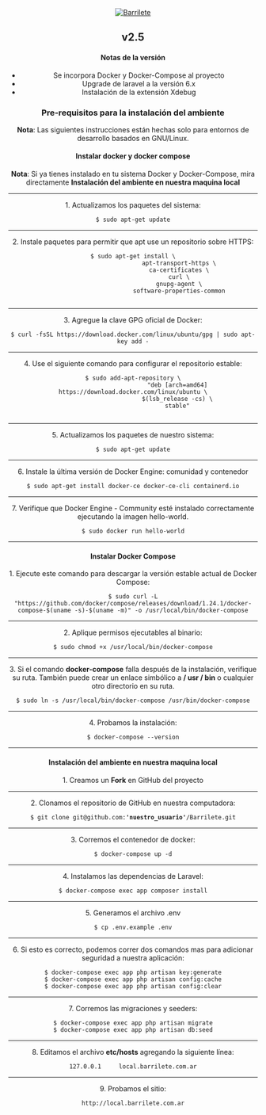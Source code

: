 <div style="text-align: center;">
    <a href="https://barrilete.com.ar/"><img alt="Barrilete" src="https://barrilete.com.ar/svg/logo_barrilete.svg"></a>
    <h2>v2.5</h2>
        <h4>Notas de la versión</h4>
            <ul>
                <li>Se incorpora Docker y Docker-Compose al proyecto</li>
                <li>Upgrade de laravel a la versión 6.x</li>
                <li>Instalación de la extensión Xdebug</li>
            </ul>
        <h3>Pre-requisitos para la instalación del ambiente</h3>
            <p><b>Nota</b>: Las siguientes instrucciones están hechas solo para entornos de desarrollo basados en GNU/Linux.</p>
            <h4>Instalar docker y docker compose</h4>
            <p><b>Nota</b>: Si ya tienes instalado en tu sistema Docker y Docker-Compose, mira directamente <b>Instalación del ambiente en nuestra maquina local</b></p>
                <hr>
                <p>1. Actualizamos los paquetes del sistema:</p>
                <code>$ sudo apt-get update</code><br>
                <hr>
                <p>2. Instale paquetes para permitir que apt use un repositorio sobre HTTPS:</p>
                <code>$ sudo apt-get install \
                          apt-transport-https \
                          ca-certificates \
                          curl \
                          gnupg-agent \
                          software-properties-common
                </code><br>
                <hr>
                <p>3. Agregue la clave GPG oficial de Docker:</p>
                <code>$ curl -fsSL https://download.docker.com/linux/ubuntu/gpg | sudo apt-key add -</code><br>
                <hr>
                <p>4. Use el siguiente comando para configurar el repositorio estable:</p>
                <code>$ sudo add-apt-repository \
                         "deb [arch=amd64] https://download.docker.com/linux/ubuntu \
                         $(lsb_release -cs) \
                         stable"
                </code><br>
                <hr>
                <p>5. Actualizamos los paquetes de nuestro sistema:</p>
                <code>$ sudo apt-get update</code><br>
                <hr>
                <p>6. Instale la última versión de Docker Engine: comunidad y contenedor</p>
                <code>$ sudo apt-get install docker-ce docker-ce-cli containerd.io</code><br>
                <hr>
                <p>7. Verifique que Docker Engine - Community esté instalado correctamente ejecutando la imagen hello-world.</p>
                <code>$ sudo docker run hello-world</code>
                <hr>
            <h4>Instalar Docker Compose</h4>
                <p>1. Ejecute este comando para descargar la versión estable actual de Docker Compose:</p>
                <code>$ sudo curl -L "https://github.com/docker/compose/releases/download/1.24.1/docker-compose-$(uname -s)-$(uname -m)" -o /usr/local/bin/docker-compose</code><br>
                <hr>
                <p>2. Aplique permisos ejecutables al binario:</p>
                <code>$ sudo chmod +x /usr/local/bin/docker-compose</code><br>
                <hr>
                <p>3. Si el comando <b>docker-compose</b> falla después de la instalación, verifique su ruta. También puede crear un enlace simbólico a <b>/ usr / bin</b> o cualquier otro directorio en su ruta.</p>
                <code>$ sudo ln -s /usr/local/bin/docker-compose /usr/bin/docker-compose</code><br>
                <hr>
                <p>4. Probamos la instalación:</p>
                <code>$ docker-compose --version</code>
            <hr>
            <h4>Instalación del ambiente en nuestra maquina local</h4>
                <p>1. Creamos un <b>Fork</b> en GitHub del proyecto</p>
                <hr>
                <p>2. Clonamos el repositorio de GitHub en nuestra computadora:</p>
                <code>$ git clone git@github.com:<b>'nuestro_usuario'</b>/Barrilete.git</code><br>
                <hr>
                <p>3. Corremos el contenedor de docker:</p>
                <code>$	docker-compose up -d</code><br>
                <hr>
                <p>4. Instalamos las dependencias de Laravel:</p>
                <code>$ docker-compose exec app composer install</code>
                <hr>
                <p>5. Generamos el archivo .env</p>
                <code>$ cp .env.example .env</code>
                <hr>
                <p>6. Si esto es correcto, podemos correr dos comandos mas para adicionar seguridad a nuestra aplicación:</p>
                <code>$ docker-compose exec app php artisan key:generate</code><br>
                <code>$ docker-compose exec app php artisan config:cache</code><br>
                <code>$ docker-compose exec app php artisan config:clear</code><br>
                <hr>
                <p>7. Corremos las migraciones y seeders:</p>
                <code>$ docker-compose exec app php artisan migrate</code><br>
                <code>$ docker-compose exec app php artisan db:seed</code>
                <hr>
                <p>8. Editamos el archivo <b>etc/hosts</b> agregando la siguiente línea:</p>
                <code>127.0.0.1     local.barrilete.com.ar</code><br>
                <hr>
                <p>9. Probamos el sitio:</p>
                <code>http://local.barrilete.com.ar</code><br>
</div>
